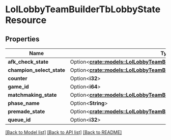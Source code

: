 # LolLobbyTeamBuilderTbLobbyStateResource

## Properties

Name | Type | Description | Notes
------------ | ------------- | ------------- | -------------
**afk_check_state** | Option<[**crate::models::LolLobbyTeamBuilderAfkCheckStateV1**](LolLobbyTeamBuilderAfkCheckStateV1.md)> |  | [optional]
**champion_select_state** | Option<[**crate::models::LolLobbyTeamBuilderChampionSelectStateV1**](LolLobbyTeamBuilderChampionSelectStateV1.md)> |  | [optional]
**counter** | Option<**i32**> |  | [optional]
**game_id** | Option<**i64**> |  | [optional]
**matchmaking_state** | Option<[**crate::models::LolLobbyTeamBuilderTbdMatchmakingState**](LolLobbyTeamBuilderTBDMatchmakingState.md)> |  | [optional]
**phase_name** | Option<**String**> |  | [optional]
**premade_state** | Option<[**crate::models::LolLobbyTeamBuilderTbLobbyPremadeStateResource**](LolLobbyTeamBuilderTbLobbyPremadeStateResource.md)> |  | [optional]
**queue_id** | Option<**i32**> |  | [optional]

[[Back to Model list]](../README.md#documentation-for-models) [[Back to API list]](../README.md#documentation-for-api-endpoints) [[Back to README]](../README.md)


